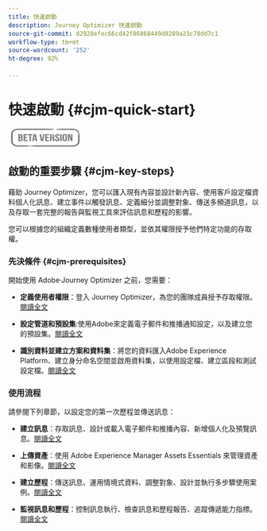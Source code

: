 ```yaml
---
title: 快速啟動
description: Journey Optimizer 快速啟動
source-git-commit: d2928efec66cd42f86868449d0289a23c78dd7c1
workflow-type: tm+mt
source-wordcount: '252'
ht-degree: 92%

---
```


# 快速啟動 {#cjm-quick-start}

![](assets/do-not-localize/badge.png)

## 啟動的重要步驟 {#cjm-key-steps}

藉助 Journey Optimizer，您可以匯入現有內容並設計新內容、使用客戶設定檔資料個人化訊息、建立事件以觸發訊息、定義細分並調整對象、傳送多頻道訊息，以及存取一套完整的報告與監視工具來評估訊息和歷程的影響。

您可以根據您的組織定義數種使用者類型，並依其權限授予他們特定功能的存取權。

### 先決條件 {#cjm-prerequisites}

開始使用 Adobe·Journey Optimizer 之前，您需要：

* **定義使用者權限**：登入 Journey Optimizer，為您的團隊成員授予存取權限。[閱讀全文](../using/administration/permissions.md)

* **設定管道和預設集**:使用Adobe來定義電子郵件和推播通知設定，以及建立您的預設集。[閱讀全文](../using/configuration/message-presets.md)

* **識別資料並建立方案和資料集**：將您的資料匯入Adobe Experience Platform、建立身分命名空間並啟用資料集，以使用設定檔、建立區段和測試設定檔。[閱讀全文](https://experienceleague.adobe.com/docs/experience-platform/ingestion/home.html?lang=zh-Hant)


### 使用流程

請參閱下列章節，以設定您的第一次歷程並傳送訊息：

* **建立訊息**：存取訊息、設計或載入電子郵件和推播內容、新增個人化及預覽訊息。[閱讀全文](create-message.md)

* **上傳資產**：使用 Adobe Experience Manager Assets Essentials 來管理資產和影像。[閱讀全文](assets-essentials.md)

<!--* **Define audience**: create segments, create events, manage consent and privacy. [Read more](audiences.md)-->

* **建立歷程**：傳送訊息、運用情境式資料、調整對象、設計並執行多步驟使用案例。[閱讀全文](building-journeys/journey.md)

* **監視訊息和歷程**：控制訊息執行、檢查訊息和歷程報告、追蹤傳遞能力指標。[閱讀全文](message-monitoring.md)
